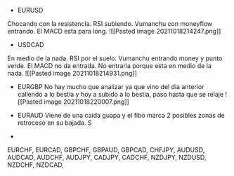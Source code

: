 * EURUSD

Chocando con la resistencia.
RSI subiendo.
Vumanchu con moneyflow entrando.
El MACD esta para long.
![[Pasted image 20211018214247.png]]

* USDCAD

En medio de la nada.
RSI por el suelo.
Vumanchu entrando money y punto verde.
El MACD no da entrada.
No entraria porque esta en medio de la nada.
![[Pasted image 20211018214931.png]]

* EURGBP
No hay mucho que analizar ya que vino del dia anterior callendo a lo bestia y hoy a subido a lo bestia, paso hasta que se relaje
![[Pasted image 20211018220007.png]]


* EURAUD
Viene de una caida guapa y el fibo marca 2 posibles zonas de retroceso en su bajada.
S

* 
EURCHF,
EURCAD,
GBPCHF,
GBPAUD,
GBPCAD,
CHFJPY,
AUDUSD,
AUDCAD,
AUDCHF,
AUDJPY,
CADJPY,
CADCHF,
NZDJPY,
NZDUSD,
NZDCHF,
NZDCAD,

